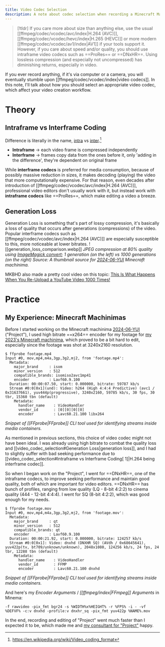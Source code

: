 ```yaml
---
title: Video Codec Selection
description: A note about codec selection when recording a Minecraft Machinima. (Can be applied to recording outside of Minecraft Machinimas)
---
```

> [!tldr]
> If you care more about size than anything else, use the usual [[ffmpeg/codec/vcodec/avc/index|H.264 (AVC)]], [[ffmpeg/codec/vcodec/hevc/index|H.265 (HEVC)]] or more modern [[ffmpeg/codec/vcodec/av1/index|AV1]] if your tools support it. However, if you care about speed and/or quality, you should use intraframe video codecs such as ==ProRes== or ==DNxHR==. Using lossless compression (and especially not uncompressed) has diminishing returns, especially in video.

If you ever record anything, if it's via computer or a camera, you will eventually stumble upon [[ffmpeg/codec/vcodec/index|video codecs]]. In this note, I'll talk about how you should select an appropriate video codec, which affect your video creation workflow.
# Theory
## Intraframe vs Interframe Coding
Difference is literally in the name, [intra](https://en.wiktionary.org/wiki/intra-#English) vs [inter](https://en.wiktionary.org/wiki/inter-#English).[^1]
* **Intraframe** -> each video frame is compressed independently
* **Interframe** -> frames copy data from the ones before it, only 'adding in the difference', they're dependent on original frame

While **interframe codecs** is preferred for media consumption, because of possibly massive reduction in sizes, it makes decoding (playing) the video that more computationally expensive. For that reason, even decades after introduction of [[ffmpeg/codec/vcodec/avc/index|H.264 (AVC)]], professional video editors don't usually work with it, but instead work with **intraframe codecs** like ==ProRes==, which make editing a video a breeze.
## Generation Loss
Generation Loss is something that's part of lossy compression, it's basically a loss of quality that occurs after generations (compressions) of the video.
Popular interframe codecs such as [[ffmpeg/codec/vcodec/avc/index|H.264 (AVC)]] are especially susceptible to this, more noticeable at lower bitrates. 
![[generation_loss_comparison.webp]]
*JPEG compression at 80% quality using [ImageMagick convert](https://imagemagick.org/script/convert.php); 1 generation (on the left) vs 1000 generations (on the right) Source: A thumbnail source for [2024-06-YUI](https://youtu.be/ksJQnBe_qGE) Minecraft machinima.*

MKBHD also made a pretty cool video on this topic: [This Is What Happens When You Re-Upload a YouTube Video 1000 Times!](https://www.youtube.com/watch?v=JR4KHfqw-oE)
# Practice
## My Experience: Minecraft Machinimas
Before I started working on the Minecraft machinima [2024-06-YUI](https://youtu.be/ksJQnBe_qGE) ("Project"), I used high bitrate ==x264== encoder for my footage for [my 2023's Minecraft machinima](https://youtu.be/_r-IfyCsA3A), which proved to be a bit hard to edit, especially since the footage was shot at 3240x2160 resolution.
```
$ ffprobe footage.mp4
Input #0, mov,mp4,m4a,3gp,3g2,mj2, from 'footage.mp4':
  Metadata:
    major_brand     : isom
    minor_version   : 512
    compatible_brands: isomiso2avc1mp41
    encoder         : Lavf60.9.100
  Duration: 00:00:07.50, start: 0.000000, bitrate: 59787 kb/s
  Stream #0:0[0x1](und): Video: h264 (High 4:4:4 Predictive) (avc1 / 0x31637661), yuv444p(progressive), 3240x2160, 59785 kb/s, 30 fps, 30 tbr, 15360 tbn (default)
    Metadata:
      handler_name    : VideoHandler
      vendor_id       : [0][0][0][0]
      encoder         : Lavc60.21.100 libx264
```
*Snippet of [[FFprobe|FFprobe]] CLI tool used for identifying streams inside media containers.*

As mentioned in previous sections, this choice of video codec might not have been ideal. I was already using high bitrate to combat the quality loss and [[video_codec_selection#Generation Loss|generation loss]], and I had to slightly suffer with bad seeking performance due to [[video_codec_selection#Intraframe vs Interframe Coding[ 1]|H.264 being interframe codec]].

So when I began work on the "Project", I went for ==DNxHR==, one of the intraframe codecs, to improve seeking performance and maintain good quality, both of which are important for video editors.
==DNxHR== has bunch of profiles, ranging from low quality (LQ - 8-bit 4:2:2) to cinema quality (444 - 12-bit 4:4:4). I went for SQ (8-bit 4:2:2), which was good enough for my needs.
```
$ ffprobe footage.mov
Input #0, mov,mp4,m4a,3gp,3g2,mj2, from 'footage.mov':
  Metadata:
    major_brand     : qt
    minor_version   : 512
    compatible_brands: qt
    encoder         : Lavf60.9.100
  Duration: 00:00:21.92, start: 0.000000, bitrate: 124257 kb/s
  Stream #0:0[0x1]: Video: dnxhd (DNXHR SQ) (AVdh / 0x68645641), yuv422p(tv, bt709/unknown/unknown), 2048x1080, 124256 kb/s, 24 fps, 24 tbr, 12288 tbn (default)
    Metadata:
      handler_name    : VideoHandler
      vendor_id       : FFMP
      encoder         : Lavc60.21.100 dnxhd
```
*Snippet of [[FFprobe|FFprobe]] CLI tool used for identifying streams inside media containers.*

And here's my *Encoder Arguments* / *[[ffmpeg/index|FFmpeg]] Arguments* in Minema:
```
-f rawvideo -pix_fmt bgr24 -s %WIDTH%x%HEIGHT% -r %FPS% -i - -vf %DEFVF% -c:v dnxhd -profile:v dnxhr_sq -pix_fmt yuv422p %NAME%.mov
```

In the end, recording and editing of "Project" went much faster than I expected it to be, which made me and [my consultant for "Project"](https://github.com/WoMspace) happy.

[^1]: https://en.wikipedia.org/wiki/Video_coding_format